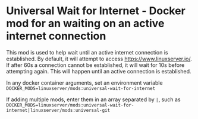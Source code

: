 # Universal Wait for Internet - Docker mod for an waiting on an active internet connection

This mod is used to help wait until an active internet connection is established. By default, it will attempt to access https://www.linuxserver.io/. If after 60s a connection cannot be established, it will wait for 10s before attempting again. This will happen until an active connection is established.

In any docker container arguments, set an environment variable `DOCKER_MODS=linuxserver/mods:universal-wait-for-internet`

If adding multiple mods, enter them in an array separated by `|`, such as `DOCKER_MODS=linuxserver/mods:universal-wait-for-internet|linuxserver/mods:universal-git`